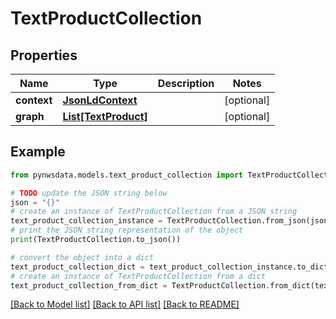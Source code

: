 # TextProductCollection


## Properties

Name | Type | Description | Notes
------------ | ------------- | ------------- | -------------
**context** | [**JsonLdContext**](JsonLdContext.md) |  | [optional] 
**graph** | [**List[TextProduct]**](TextProduct.md) |  | [optional] 

## Example

```python
from pynwsdata.models.text_product_collection import TextProductCollection

# TODO update the JSON string below
json = "{}"
# create an instance of TextProductCollection from a JSON string
text_product_collection_instance = TextProductCollection.from_json(json)
# print the JSON string representation of the object
print(TextProductCollection.to_json())

# convert the object into a dict
text_product_collection_dict = text_product_collection_instance.to_dict()
# create an instance of TextProductCollection from a dict
text_product_collection_from_dict = TextProductCollection.from_dict(text_product_collection_dict)
```
[[Back to Model list]](../README.md#documentation-for-models) [[Back to API list]](../README.md#documentation-for-api-endpoints) [[Back to README]](../README.md)


